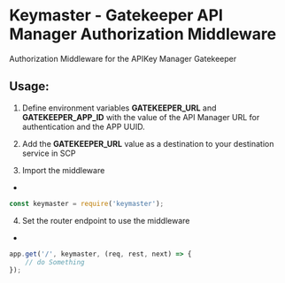 # Keymaster - Gatekeeper API Manager Authorization Middleware

Authorization Middleware for the APIKey Manager Gatekeeper

## Usage:

1. Define environment variables **GATEKEEPER_URL** and **GATEKEEPER_APP_ID** with the value of the API Manager URL for authentication and the APP UUID.

2. Add the **GATEKEEPER_URL** value as a destination to your destination service in SCP

3. Import the middleware
+
```JavaScript
const keymaster = require('keymaster');
```

4. Set the router endpoint to use the middleware
+
```JavaScript
app.get('/', keymaster, (req, rest, next) => {
    // do Something
});
```
